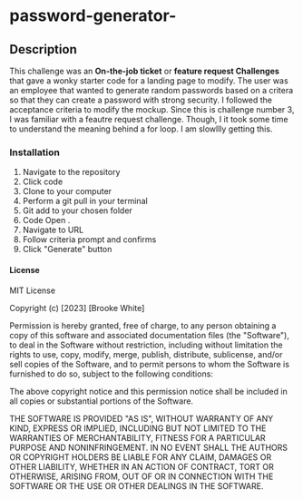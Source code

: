 # password-generator-

## Description 

This challenge was an **On-the-job ticket** or **feature request Challenges** that gave a wonky starter code for a landing page to modify. The user was an employee that wanted to generate random passwords based on a critera so that they can create a password with strong security. I followed the acceptance criteria to modify the mockup. Since this is challenge number 3, I was familiar with a feautre request challenge. Though, I it took some time to understand the meaning behind a for loop. I am slowllly getting this. 

### Installation

1. Navigate to the repository
2. Click code
3. Clone to your computer 
4. Perform a git pull in your terminal
5. Git add to your chosen folder
6. Code Open . 
7. Navigate to URL
9. Follow criteria prompt and confirms
10. Click "Generate" button

#### License 

MIT License

Copyright (c) [2023] [Brooke White]

Permission is hereby granted, free of charge, to any person obtaining a copy
of this software and associated documentation files (the "Software"), to deal
in the Software without restriction, including without limitation the rights
to use, copy, modify, merge, publish, distribute, sublicense, and/or sell
copies of the Software, and to permit persons to whom the Software is
furnished to do so, subject to the following conditions:

The above copyright notice and this permission notice shall be included in all
copies or substantial portions of the Software.

THE SOFTWARE IS PROVIDED "AS IS", WITHOUT WARRANTY OF ANY KIND, EXPRESS OR
IMPLIED, INCLUDING BUT NOT LIMITED TO THE WARRANTIES OF MERCHANTABILITY,
FITNESS FOR A PARTICULAR PURPOSE AND NONINFRINGEMENT. IN NO EVENT SHALL THE
AUTHORS OR COPYRIGHT HOLDERS BE LIABLE FOR ANY CLAIM, DAMAGES OR OTHER
LIABILITY, WHETHER IN AN ACTION OF CONTRACT, TORT OR OTHERWISE, ARISING FROM,
OUT OF OR IN CONNECTION WITH THE SOFTWARE OR THE USE OR OTHER DEALINGS IN THE
SOFTWARE.
